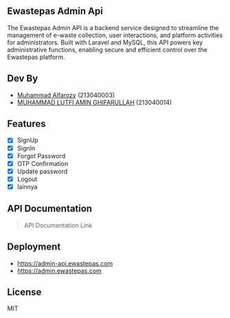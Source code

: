 ## Ewastepas Admin Api
The Ewastepas Admin API is a backend service designed to streamline the management of e-waste collection, user interactions, and platform activities for administrators. Built with Laravel and MySQL, this API powers key administrative functions, enabling secure and efficient control over the Ewastepas platform.

## Dev By
- [Muhammad Alfarozy](https://www.linkedin.com/in/muhammad-alfarozi/) (213040003)
- [MUHAMMAD LUTFI AMIN GHIFARULLAH](https://www.linkedin.com/in/ghifarullah19/) (213040014)

## Features
- [x] SignUp
- [x] SignIn
- [x] Forgot Password
- [x] OTP Confirmation
- [x] Update password
- [x] Logout
- [x] lainnya

## API Documentation
> API Documentation Link

## Deployment
- https://admin-api.ewastepas.com
- https://admin.ewastepas.com

## License

MIT
